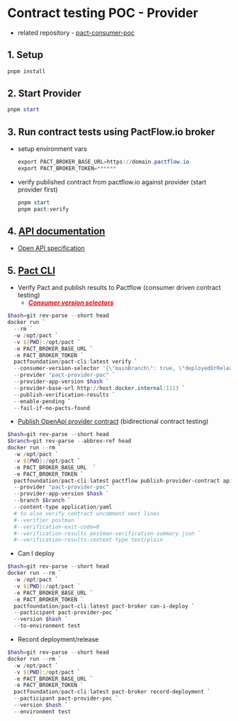 # Contract testing POC - Provider

- related repository - [pact-consumer-poc](https://github.com/danrusu/pact-consumer-poc)

## 1. Setup

```powershell
pnpm install
```

## 2. Start Provider

```powershell
pnpm start
```

## 3. Run contract tests using PactFlow.io broker

- setup environment vars

  ```powershell
  export PACT_BROKER_BASE_URL=https://domain.pactflow.io
  export PACT_BROKER_TOKEN=******
  ```

- verify published contract from pactflow.io against provider (start provider first)

  ```powershell
  pnpm start
  pnpm pact:verify
  ```

## 4. [API documentation](https://app.swaggerhub.com/apis-docs/qatools/pact-provider-poc/1.0.0)

- [Open API specification](./api-docs.yaml)

## 5. [Pact CLI](https://hub.docker.com/r/pactfoundation/pact-cli)

- Verify Pact and publish results to Pactflow (consumer driven contract testing)
  - **[<em style="color:red">Consumer version selectors</span>](https://docs.pact.io/pact_broker/advanced_topics/consumer_version_selectors)**</em>

```powershell
$hash=git rev-parse --short head
docker run `
  --rm `
  -w /opt/pact `
  -v ${PWD}:/opt/pact `
  -e PACT_BROKER_BASE_URL `
  -e PACT_BROKER_TOKEN `
  pactfoundation/pact-cli:latest verify `
  --consumer-version-selector '{\"mainBranch\": true, \"deployedOrReleased\": true}'`
  --provider "pact-provider-poc" `
  --provider-app-version $hash `
  --provider-base-url http://host.docker.internal:1113 `
  --publish-verification-results `
  --enable-pending `
  --fail-if-no-pacts-found
```

- [Publish OpenApi provider contract](https://docs.pactflow.io/docs/bi-directional-contract-testing/contracts/oas/) (bidirectional contract testing)

```powershell
$hash=git rev-parse --short head
$branch=git rev-parse --abbrev-ref head
docker run --rm `
  -w /opt/pact `
  -v ${PWD}:/opt/pact `
  -e PACT_BROKER_BASE_URL  `
  -e PACT_BROKER_TOKEN `
  pactfoundation/pact-cli:latest pactflow publish-provider-contract api-docs.yaml `
  --provider "pact-provider-poc" `
  --provider-app-version $hash `
  --branch $branch `
  --content-type application/yaml
  # to also verify contract uncomment next lines
  #--verifier postman `
  #--verification-exit-code=0
  #--verification-results postman-verification-summary.json `
  #--verification-results-content-type text/plain
```

- Can I deploy

```powershell
$hash=git rev-parse --short head
docker run --rm `
  -w /opt/pact `
  -v ${PWD}:/opt/pact `
  -e PACT_BROKER_BASE_URL `
  -e PACT_BROKER_TOKEN `
  pactfoundation/pact-cli:latest pact-broker can-i-deploy `
  --pacticipant pact-provider-poc `
  --version $hash `
  --to-environment test
```

- Record deployment/release

```powershell
$hash=git rev-parse --short head
docker run --rm `
  -w /opt/pact `
  -v ${PWD}:/opt/pact `
  -e PACT_BROKER_BASE_URL `
  -e PACT_BROKER_TOKEN `
  pactfoundation/pact-cli:latest pact-broker record-deployment `
  --pacticipant pact-provider-poc `
  --version $hash `
  --environment test
```
